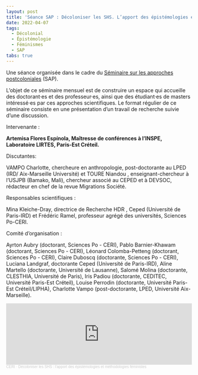 ```yaml
---
layout: post
title: 'Séance SAP : Décoloniser les SHS. L’apport des épistémologies et méthodologies féministes'
date: 2022-04-07
tags:
  - Décolonial
  - Épistémologie
  - Féminismes
  - SAP
tabs: true
---
```


Une séance organisée dans le cadre du [Séminaire sur les approches postcoloniales](http://www.sciencespo.fr/ceri/fr/content/seminaire-sur-les-approches-postcoloniales-sap-1) (SAP).

L’objet de ce séminaire mensuel est de construire un espace qui accueille des doctorant·es et des professeur·es, ainsi que des étudiant·es de masters intéressé·es par ces approches scientifiques. Le format régulier de ce séminaire consiste en une présentation d’un travail de recherche suivie d’une discussion.

Intervenante :

**Artemisa Flores Espínola, Maîtresse de conférences à l’INSPE, Laboratoire LIRTES, Paris-Est Créteil.**

Discutantes:

VAMPO Charlotte, chercheure en anthropologie, post-doctorante au LPED (IRD/ Aix-Marseille Université) et TOURE Niandou , enseignant-chercheur à l’USJPB (Bamako, Mali), chercheur associé au CEPED et à DEVSOC, rédacteur en chef de la revue Migrations Société.

Responsables scientifiques :

Mina Kleiche-Dray, directrice de Recherche HDR , Ceped (Université de Paris-IRD) et Frédéric Ramel, professeur agrégé des universités, Sciences Po-CERI.

Comité d’organisation :

Ayrton Aubry (doctorant, Sciences Po - CERI), Pablo Barnier-Khawam (doctorant, Sciences Po - CERI), Léonard Colomba-Petteng (doctorant, Sciences Po - CERI), Claire Duboscq (doctorante, Sciences Po - CERI), Luciana Landgraf, doctorante Ceped (Université de Paris-IRD), Aline Martello (doctorante, Université de Lausanne), Salomé Molina (doctorante, CLESTHIA, Université de Paris), Iris Padiou (doctorante, CEDITEC, Université Paris-Est Créteil), Louise Perrodin (doctorante, Université Paris-Est Créteil/LIPHA), Charlotte Vampo (post-doctorante, LPED, Université Aix-Marseille).

<iframe width="100%" height="166" scrolling="no" frameborder="no" allow="autoplay" src="https://w.soundcloud.com/player/?url=https%3A//api.soundcloud.com/tracks/1248298204&color=e6142d"></iframe><div style="font-size: 10px; color: #cccccc;line-break: anywhere;word-break: normal;overflow: hidden;white-space: nowrap;text-overflow: ellipsis; font-family: Interstate,Lucida Grande,Lucida Sans Unicode,Lucida Sans,Garuda,Verdana,Tahoma,sans-serif;font-weight: 100;"><a href="https://soundcloud.com/ceri-5" title="CERI" target="_blank" style="color: #cccccc; text-decoration: none;">CERI</a> · <a href="https://soundcloud.com/ceri-5/decoloniser-les-shs-lapport-des-epistemologies-et-methodologies-feministes" title="Décoloniser les SHS : l’apport des épistémologies et méthodologies féministes" target="_blank" style="color: #cccccc; text-decoration: none;">Décoloniser les SHS : l’apport des épistémologies et méthodologies féministes</a></div>
